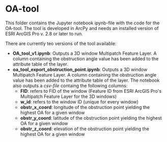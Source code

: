 # OA-tool

This folder contains the Jupyter notebook ipynb-file with the code for the OA-tool. The tool is developed in ArcPy and needs an installed version of ESRI ArcGIS Pro v. 2.8 or later to run. 

There are currently teo versions of the tool available:

- **OA_tool_v1.ipynb**: Outputs a 3D window Multipatch Feature Layer. A column containing the obstruction angle value has been added to the attribute table of the layer. 
- **oa_tool_export_obstruction_point.ipynb**: Outputs a 3D window Multipatch Feature Layer. A column containing the obstruction angle value has been added to the attribute table of the layer. The notebook also outputs a *csv-file* containg the following columns:
  - **FID**: refers to FID of the window (Feature ID from ESRI ArcGIS Pro's Multipatch Feature Layer for the 3D windows)
  - **w_id**: refers to the window ID (unique for every window)
  - **obstr_x_coord**: longitude of the obstruction point yielding the highest OA for a given window
  - **obstr_y_coord**: latitude of the obstruction point yielding the highest OA for a given window
  - **obstr_z_coord**: elevation of the obstruction point yielding the highest OA for a given window
